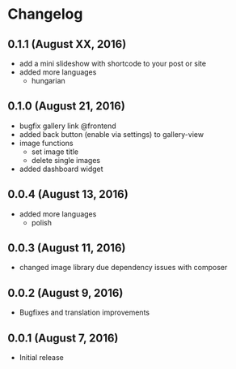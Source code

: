 # Changelog

## 0.1.1 (August XX, 2016)
- add a mini slideshow with shortcode to your post or site
- added more languages
    - hungarian

## 0.1.0 (August 21, 2016)
- bugfix gallery link @frontend
- added back button (enable via settings) to gallery-view
- image functions
    - set image title
    - delete single images
- added dashboard widget

## 0.0.4 (August 13, 2016)
- added more languages
    - polish

## 0.0.3 (August 11, 2016)

- changed image library due dependency issues with composer

## 0.0.2 (August 9, 2016)

- Bugfixes and translation improvements

## 0.0.1 (August 7, 2016)

- Initial release
